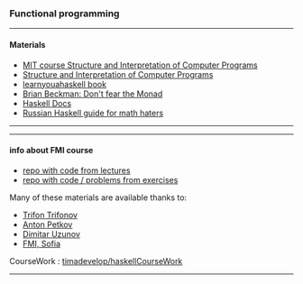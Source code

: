 ### Functional programming


---
#### Materials

- [MIT course Structure and Interpretation of Computer Programs](https://ocw.mit.edu/courses/electrical-engineering-and-computer-science/6-001-structure-and-interpretation-of-computer-programs-spring-2005/index.htm)
- [Structure and Interpretation of Computer Programs](http://sarabander.github.io/sicp/html/index.xhtml)
- [learnyouahaskell book](http://learnyouahaskell.com/chapters)
- [Brian Beckman: Don't fear the Monad](https://youtu.be/ZhuHCtR3xq8)
- [Haskell Docs](https://www.haskell.org/documentation)
- [Russian Haskell guide for math haters](https://www.ohaskell.guide/)

---

---
#### info about FMI course

- [repo with code from lectures](https://github.com/triffon/fp-2017-18)
- [repo with code / problems from exercises](https://github.com/fmi-lab/fp-elective-2017)

Many of these materials are available thanks to:
- [Trifon Trifonov](https://github.com/triffon)
- [Anton Petkov](https://github.com/antonpetkoff) 
- [Dimitar Uzunov](https://github.com/dimitaruzunov)
- [FMI, Sofia](https://github.com/fmi-lab)

CourseWork : [timadevelop/haskellCourseWork](https://github.com/timadevelop/haskellCourseWork)

---
